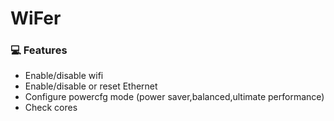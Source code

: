 # WiFer

### 💻 Features ###

* Enable/disable wifi
* Enable/disable or reset Ethernet
* Configure powercfg mode (power saver,balanced,ultimate performance)
* Check cores
